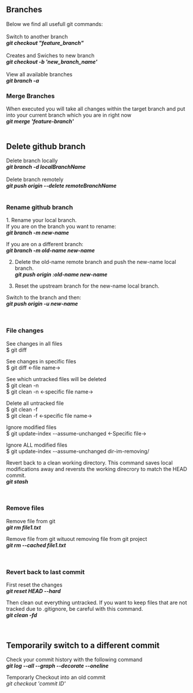 <h2>Branches</h2>
Below we find all usefull git commands: <br><br>
Switch to another branch <br>
<b><i>git checkout "feature_branch"</i></b> <br>
<br>
Creates and Swiches to new branch <br>
<b><i>git checkout -b 'new_branch_name'</i></b> <br>
<br>
View all available branches <br>
<b><i>git branch -a</i></b><br>

<h3>Merge Branches</h3>
When executed you will take all changes within the target branch and put into your current branch which you are in right now <br>
<b><i>git merge 'feature-branch'</i></b><br>

<br>
<h2 class="subsubTitleSection">Delete github branch</h2>
Delete branch locally <br>
<b><i>git branch -d localBranchName</i></b><br>
<br>
Delete branch remotely <br>
<b><i>git push origin --delete remoteBranchName</i></b><br>

<br>
<h3 class="subsubTitleSection">Rename github branch</h3>
1. Rename your local branch. <br>
If you are on the branch you want to rename: <br>
<b><i>git branch -m new-name </i></b><br>

If you are on a different branch: <br>
<b><i>git branch -m old-name new-name</i></b><br>

2. Delete the old-name remote branch and push the new-name local branch. <br>
<b><i>git push origin :old-name new-name</i></b><br>

3. Reset the upstream branch for the new-name local branch. <br>

Switch to the branch and then:<br>
<b><i>git push origin -u new-name </i></b><br>

<br>
<h3 class="subsubTitleSection">File changes </h3>
See changes in all files <br>
$ git diff<br>

See changes in specific files <br>
$ git diff <-file name-><br>

See which untracked files will be deleted <br>
$ git clean -n <br>
$ git clean -n <-specific file name-><br>

Delete all untracked file<br>
$ git clean -f <br>
$ git clean -f <-specific file name-><br>

Ignore modified files <br>
$ git update-index --assume-unchanged <-Specific file-><br>

Ignore ALL modified files <br>
$ git update-index --assume-unchanged dir-im-removing/<br>

Revert back to a clean working directory. This command saves local modifications away and reversts the working direcrory to match the HEAD commit. <br>
<b><i>git stash</i></b><br>

<br>
<h3 class="subsubTitleSection">Remove files </h3>
Remove file from git <br>
<b><i>git rm file1.txt</i></b><br>

Remove file from git wituout removing file from git project <br>
<b><i>git rm --cached file1.txt</i></b><br>


<br>
<h3 class="subsubTitleSection">Revert back to last commit</h3>
First reset the changes <br>
<b><i>git reset HEAD --hard</i></b><br>

Then clean out everything untracked. If you want to keep files that are not tracked due to .gitignore, be careful with this command. <br>
<b><i>git clean -fd</i></b><br>

<br>

<h2 class="subsubTitleSection">Temporarily switch to a different commit </h2>
Check your commit history with the following command <br>
<b><i> git log --all --graph --decorate --oneline </i></b> <br>

Temporarly Checkout into an old commit  
<i> git checkout 'commit ID' </i>




